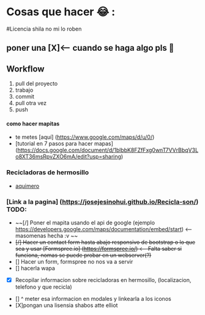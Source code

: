 # Cosas que hacer :joy: :
#Licencia shila no mi lo roben
## poner una [X]<-- cuando se haga algo pls :poop:
## Workflow
1. pull del proyecto
2. trabajo
3. commit
4. pull otra vez
5. push

#### como hacer mapitas
- te metes [aquí] (https://www.google.com/maps/d/u/0/)
- [tutorial en 7 pasos para hacer mapas] (https://docs.google.com/document/d/1blbbK8FZfFxg0wnT7VVrBbqV3Lo8XT36msRpvZXO6mA/edit?usp=sharing) 

### Recicladoras de hermosillo
- [aquimero](https://docs.google.com/document/d/1Vgbc9p5K2CtkC-yswHeUqSrF_GB1ZjAMp01KOHGCCzg/edit?usp=sharing)

### [Link a la pagina] (https://josejesinohui.github.io/Recicla-son/) TODO:
- ~~[/] Poner el mapita usando el api de google (ejemplo https://developers.google.com/maps/documentation/embed/start) <--masomenas hecha :v ~~
- ~~[/] Hacer un contact form hasta abajo responsivo de bootstrap o lo que sea y usar [Formspree.io] (https://formspree.io/) <-- Falta saber si funciona, nomas se puede probar en un webserver(?)~~
- [] Hacer un form, formspree no nos va a servir
- [] hacerla wapa
- [x] Recopilar informacion sobre recicladoras en hermosillo, (localizacion, telefono y que recicla)
- [] ^ meter esa informacion en modales y linkearla a los iconos
- [X]pongan una lisensia shabos atte elliot
